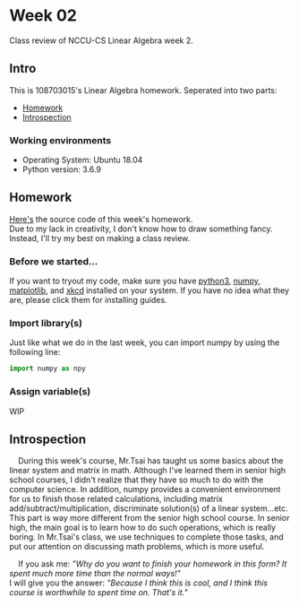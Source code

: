 # Week 02

Class review of NCCU-CS Linear Algebra week 2.

## Intro

This is 108703015's Linear Algebra homework. Seperated into two parts:

 - [Homework](https://github.com/dark9ive/Linear_Algebra-HW/tree/master/week02#homework)
 - [Introspection](https://github.com/dark9ive/Linear_Algebra-HW/tree/master/week02#introspection)

### Working environments

 - Operating System: Ubuntu 18.04
 - Python version: 3.6.9

## Homework

[Here's](https://github.com/dark9ive/Linear_Algebra-HW/blob/master/week01/homework02.py) the source code of this week's homework.  
Due to my lack in creativity, I don't know how to draw something fancy. Instead, I'll try my best on making a class review.

### Before we started...

If you want to tryout my code, make sure you have [python3](https://wiki.python.org/moin/BeginnersGuide/Download), [numpy](https://www.scipy.org/install.html), [matplotlib](https://matplotlib.org/users/installing.html), and [xkcd](https://xkcd.com/1654/) installed on your system. If you have no idea what they are, please click them for installing guides.

### Import library(s)

Just like what we do in the last week, you can import numpy by using the following line:

```python
import numpy as npy
```

### Assign variable(s)
WIP  
  

## Introspection

&nbsp;&nbsp;&nbsp;&nbsp;During this week's course, Mr.Tsai has taught us some basics about the linear system and matrix in math. Although I've learned them in senior high school courses, I didn't realize that they have so much to do with the computer science. In addition, numpy provides a convenient environment for us to finish those related calculations, including matrix add/subtract/multiplication, discriminate solution(s) of a linear system...etc. This part is way more different from the senior high school course. In senior high, the main goal is to learn how to do such operations, which is really boring. In Mr.Tsai's class, we use techniques to complete those tasks, and put our attention on discussing math problems, which is more useful.  
  
&nbsp;&nbsp;&nbsp;&nbsp;If you ask me: *"Why do you want to finish your homework in this form? It spent much more time than the normal ways!"*  
I will give you the answer: *"Because I think this is cool, and I think this course is worthwhile to spent time on. That's it."*
